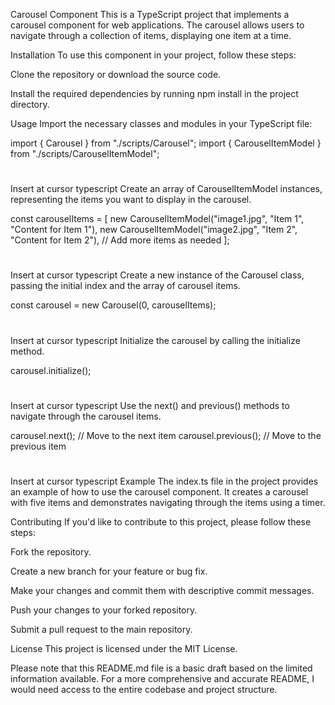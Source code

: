 Carousel Component
This is a TypeScript project that implements a carousel component for web applications. The carousel allows users to navigate through a collection of items, displaying one item at a time.

Installation
To use this component in your project, follow these steps:

Clone the repository or download the source code.

Install the required dependencies by running 
npm install
 in the project directory.

Usage
Import the necessary classes and modules in your TypeScript file:

import { Carousel } from "./scripts/Carousel";
import { CarouselItemModel } from "./scripts/CarouselItemModel";

#

Insert at cursor
typescript
Create an array of 
CarouselItemModel
 instances, representing the items you want to display in the carousel.

const carouselItems = [
  new CarouselItemModel("image1.jpg", "Item 1", "Content for Item 1"),
  new CarouselItemModel("image2.jpg", "Item 2", "Content for Item 2"),
  // Add more items as needed
];

#

Insert at cursor
typescript
Create a new instance of the 
Carousel
 class, passing the initial index and the array of carousel items.

const carousel = new Carousel(0, carouselItems);

#

Insert at cursor
typescript
Initialize the carousel by calling the 
initialize
 method.

carousel.initialize();

#

Insert at cursor
typescript
Use the 
next()
 and 
previous()
 methods to navigate through the carousel items.

carousel.next(); // Move to the next item
carousel.previous(); // Move to the previous item

#

Insert at cursor
typescript
Example
The 
index.ts
 file in the project provides an example of how to use the carousel component. It creates a carousel with five items and demonstrates navigating through the items using a timer.

Contributing
If you'd like to contribute to this project, please follow these steps:

Fork the repository.

Create a new branch for your feature or bug fix.

Make your changes and commit them with descriptive commit messages.

Push your changes to your forked repository.

Submit a pull request to the main repository.

License
This project is licensed under the MIT License.

Please note that this README.md file is a basic draft based on the limited information available. For a more comprehensive and accurate README, I would need access to the entire codebase and project structure.
